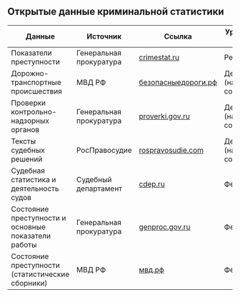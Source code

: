 Открытые данные криминальной статистики
---------------------------------------

| Данные        | Источник  | Ссылка  | Уровень агрегации данных | Формат | Машиночитаемые? |
| ------------ | ----------| -------| ---------------- | ----- | ---- |
| Показатели преступности | Генеральная прокуратура | [crimestat.ru](http://crimestat.ru/opendata) | Региональный | XML | Да |
| Дорожно-транспортные происшествия     | МВД РФ      | [безопасныедороги.рф](https://xn--80abhddbmm5bieahtk5n.xn--p1ai/open-data/crashes) | Дезагрегированные (на уровне событий) | JSON | Да |
| Проверки контрольно-надзорных органов | Генеральная прокуратура | [proverki.gov.ru](https://proverki.gov.ru/wps/portal/Home/opendata/!ut/p/z1/04_Sj9CPykssy0xPLMnMz0vMAfIjo8zifQzNjNxNDAx9_YMDnA0cXcLMfUy9fI0MLEz1w8EKDFCAo4FTkJGTsYGBu7-RfhTp-pFNIk4_HgVR-I0P14_CogTVB4TMKMgNDY0wyHQEAMpGILo!/dz/d5/L2dBISEvZ0FBIS9nQSEh/) | Дезагрегированные (на уровне событий)| XML | Да |
| Тексты судебных решений | РосПравосудие | [rospravosudie.com](https://rospravosudie.com/society/33m) | Дезагрегированные (на уровне событий)| Архивированные txt-файлы | Да |
| Судебная статистика и деятельность судов     | Судебный департамент      | [cdep.ru](http://www.cdep.ru/index.php?id=79) | Федеральный | Excel | Частично|
| Состояние преступности и основные показатели работы     | Генеральная прокуратура      | [genproc.gov.ru](http://genproc.gov.ru/stat/data/) | Федеральный | Excel, PDF | Частично |
| Состояние преступности (статистические сборники)     | МВД РФ      | [мвд.рф](https://xn--b1aew.xn--p1ai/folder/101762) | Федеральный | Текст, PDF | Нет |




